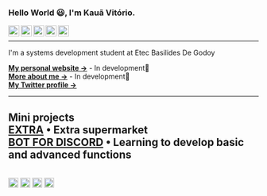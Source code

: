 ### Hello World 😃, I'm Kauã Vitório.
<a target="_blank" href="https://www.linkedin.com/in/kaua-vitorio-42024b1a3/">
  <img align="left" alt="LinkdeIN" width="22px" src="https://cdn.jsdelivr.net/npm/simple-icons@v3/icons/linkedin.svg" />
</a>
<a target="_blank" href="https://api.whatsapp.com/send?phone=5511998022004&text=Ola!!%20Tudo%20bem%3F%20Me%20chamo%3A">
  <img align="left" alt="Whatsapp" width="22px" src="https://cdn.jsdelivr.net/npm/simple-icons@v3/icons/whatsapp.svg" />
</a>
<a target="_blank" href="https://www.instagram.com/ka_vitorio/">
  <img align="left" alt="Instagram" width="22px" src="https://cdn.jsdelivr.net/npm/simple-icons@v3/icons/instagram.svg" />
</a>
<a target="_blank" href="mailto:kauavitorioof@gmail.com">
  <img align="left" alt="Gmail" width="22px" src="https://cdn.jsdelivr.net/npm/simple-icons@v3/icons/gmail.svg" />
</a>
<a target="_blank" href="https://www.facebook.com/kaua.vitorio.1/">
  <img align="left" alt="Facebook" width="22px" src="https://cdn.jsdelivr.net/npm/simple-icons@v3/icons/facebook.svg" />
</a>
<br/>

---- 


I'm a systems development student at Etec Basilides De Godoy

<b>[My personal website →](www.kauavitorio.com)</b> - In development🔨<br/>
<b>[More about me &rarr;](www.kauavitorio.com)</b> - In development🔨<br/>
<b>[My Twitter profile &rarr;](https://twitter.com/kauavitorioofc)</b><br/>

---- 
<b>Mini projects</b>
<br/>
[EXTRA](https://github.com/Kauavitorio/Projeto-Extra)<b> • </b>Extra supermarket<br/>
[BOT FOR DISCORD](https://github.com/Kauavitorio/Bot-Discord)<b> • </b>Learning to develop basic and advanced functions
<br/>
----
<br/>
<code><img height="20" src="https://upload.wikimedia.org/wikipedia/commons/thumb/7/7a/C_Sharp_logo.svg/932px-C_Sharp_logo.svg.png"></code>
<code><img height="20" src="https://cdn.volaresystems.com/Images/Posts/2019/12/aspnet_logo.png"></code>
<code><img height="20" src="https://dicasdejava.com.br/images/logo-java.png"></code>
<code><img height="20" src="https://upload.wikimedia.org/wikipedia/commons/thumb/9/99/Unofficial_JavaScript_logo_2.svg/1200px-Unofficial_JavaScript_logo_2.svg.png"></code>

<!--
**Kauavitorio/Kauavitorio** is a ✨ _special_ ✨ repository because its `README.md` (this file) appears on your GitHub profile.

